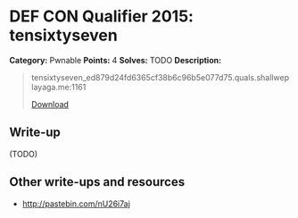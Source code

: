 # DEF CON Qualifier 2015: tensixtyseven

**Category:** Pwnable
**Points:** 4
**Solves:** TODO
**Description:**

> tensixtyseven_ed879d24fd6365cf38b6c96b5e077d75.quals.shallweplayaga.me:1161
>
> [Download](http://downloads.notmalware.ru/tensixtyseven_ed879d24fd6365cf38b6c96b5e077d75)


## Write-up

(TODO)

## Other write-ups and resources

* <http://pastebin.com/nU26i7aj>
